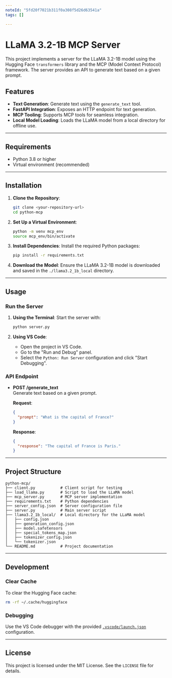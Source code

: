 ```yaml
---
noteId: "5fd20f7021b311f0a308f5d26d63541a"
tags: []

---
```


# LLaMA 3.2-1B MCP Server

This project implements a server for the LLaMA 3.2-1B model using the Hugging Face `transformers` library and the MCP (Model Context Protocol) framework. The server provides an API to generate text based on a given prompt.

## Features

- **Text Generation**: Generate text using the `generate_text` tool.
- **FastAPI Integration**: Exposes an HTTP endpoint for text generation.
- **MCP Tooling**: Supports MCP tools for seamless integration.
- **Local Model Loading**: Loads the LLaMA model from a local directory for offline use.

---

## Requirements

- Python 3.8 or higher
- Virtual environment (recommended)

---

## Installation

1. **Clone the Repository**:
   ```bash
   git clone <your-repository-url>
   cd python-mcp
   ```

2. **Set Up a Virtual Environment**:
   ```bash
   python -m venv mcp_env
   source mcp_env/bin/activate
   ```

3. **Install Dependencies**:
   Install the required Python packages:
   ```bash
   pip install -r requirements.txt
   ```

4. **Download the Model**:
   Ensure the LLaMA 3.2-1B model is downloaded and saved in the `./llama3.2_1b_local` directory.

---

## Usage

### Run the Server

1. **Using the Terminal**:
   Start the server with:
   ```bash
   python server.py
   ```

2. **Using VS Code**:
   - Open the project in VS Code.
   - Go to the "Run and Debug" panel.
   - Select the `Python: Run Server` configuration and click "Start Debugging".

### API Endpoint

- **POST /generate_text**  
  Generate text based on a given prompt.

  **Request**:
  ```json
  {
    "prompt": "What is the capital of France?"
  }
  ```

  **Response**:
  ```json
  {
    "response": "The capital of France is Paris."
  }
  ```

---

## Project Structure

```
python-mcp/
├── client.py           # Client script for testing
├── load_llama.py       # Script to load the LLaMA model
├── mcp_server.py       # MCP server implementation
├── requirements.txt    # Python dependencies
├── server_config.json  # Server configuration file
├── server.py           # Main server script
├── llama3.2_1b_local/  # Local directory for the LLaMA model
│   ├── config.json
│   ├── generation_config.json
│   ├── model.safetensors
│   ├── special_tokens_map.json
│   ├── tokenizer_config.json
│   └── tokenizer.json
└── README.md           # Project documentation
```

---

## Development

### Clear Cache
To clear the Hugging Face cache:
```bash
rm -rf ~/.cache/huggingface
```

### Debugging
Use the VS Code debugger with the provided [`.vscode/launch.json`](.vscode/launch.json) configuration.

---

## License

This project is licensed under the MIT License. See the `LICENSE` file for details.